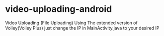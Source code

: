 # video-uploading-android
Video Uploading (File Uploading) Using The extended version of Volley(Volley Plus)
just change the IP in MainActivity.java to your desired IP 
